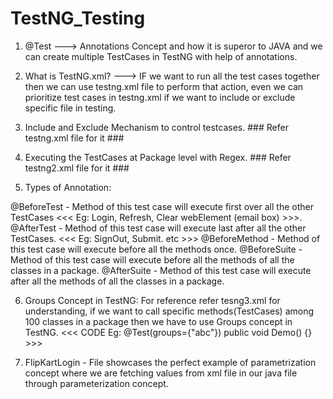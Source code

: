 # TestNG_Testing
1) @Test ---> Annotations Concept and how it is superor to JAVA and we can create multiple TestCases in TestNG with help of annotations. 

2) What is TestNG.xml? ---> IF we want to run all the test cases together then we can use testng.xml file to perform that action, 
even we can prioritize test cases in testng.xml if we want to include or exclude specific file in testing.   

3) Include and Exclude Mechanism to control testcases. ### Refer testng.xml file for it ###

4) Executing the TestCases at Package level with Regex. ### Refer testng2.xml file for it ###

5) Types of Annotation: 

 @BeforeTest - Method of this test case will execute first over all the other TestCases  <<< Eg: Login, Refresh, Clear webElement (email box) >>>.
 @AfterTest - Method of this test case will execute last after all the other TestCases.  <<< Eg: SignOut, Submit. etc >>> 
 @BeforeMethod - Method of this test case will execute before all the methods once. 
 @BeforeSuite - Method of this test case will execute before all the methods of all the classes in a package.
 @AfterSuite - Method of this test case will execute after all the methods of all the classes in a package.

6) Groups Concept in TestNG: For reference refer tesng3.xml for understanding, if we want to call specific methods(TestCases) among 100 classes in a package then we have to use Groups concept in TestNG.
             <<< CODE Eg: @Test(groups={"abc"})
                          public void Demo() {}   >>>

7) FlipKartLogin - File showcases the perfect example of parametrization concept where we are fetching values from xml file in our java file through parameterization concept. 
